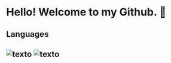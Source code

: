 #                                               Hello! Welcome to my Github. 👋
## Languages
## ![texto](https://img.shields.io/static/v1?label=language&message=PYTHON&color=green&style=flat-square "language") ![texto](https://img.shields.io/static/v1?label=language&message=SQL&color=yellow&style=flat-square "language")
<!--
**alexlourencomattos/alexlourencomattos** is a ✨ _special_ ✨ repository because its `README.md` (this file) appears on your GitHub profile.

Here are some ideas to get you started:

- 🔭 I’m currently working on ...
- 🌱 I’m currently learning ...
- 👯 I’m looking to collaborate on ...
- 🤔 I’m looking for help with ...
- 💬 Ask me about ...
- 📫 How to reach me: ...
- 😄 Pronouns: ...
- ⚡ Fun fact: ...
-->
